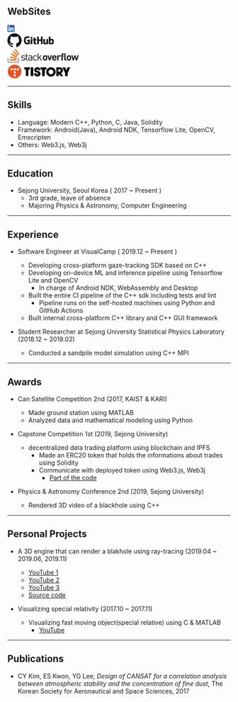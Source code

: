 ## WebSites
[![LinkedIn](img/linkedin.png)](https://www.linkedin.com/in/lackhole/)  
[![](img/GitHub-Mark-32px.png)![](img/github_logo.png)](https://github.com/lackhole)  
[![](img/stackoverflow.png)](https://stackoverflow.com/users/8176989)  
[![](img/tistory.png)](http://cppmagister.tistory.com/)  

***

## Skills
* Language: Modern C++, Python, C, Java, Solidity
* Framework: Android(Java), Android NDK, Tensorflow Lite, OpenCV, Emscripten
* Others: Web3.js, Web3j

***

## Education
* Sejong University, Seoul Korea ( 2017 ~ Present )
  * 3rd grade, leave of absence
  * Majoring Physics & Astronomy, Computer Engineering

***

## Experience
  * Software Engineer at VisualCamp ( 2019.12 ~ Present )
    * Developing cross-platform gaze-tracking SDK based on C++
    * Developing on-device ML and inference pipeline using Tensorflow Lite and OpenCV
      * In charge of Android NDK, WebAssembly and Desktop
    * Built the entire CI pipeline of the C++ sdk including tests and lint
      * Pipeline runs on the self-hosted machines using Python and GitHub Actions
    * Built internal cross-platform C++ library and C++ GUI framework
  
  * Student Researcher at Sejong University Statistical Physics Laboratory (2018.12 ~ 2019.02)
    * Conducted a sandpile model simulation using C++ MPI
 
***

## Awards
  * Can Satellite Competition 2nd (2017, KAIST & KARI)
    * Made ground station using MATLAB
    * Analyzed data and mathematical modeling using Python

  * Capstone Competition 1st (2019, Sejong University)
    * decentralized data trading platform using blockchain and IPFS
      * Made an ERC20 token that holds the informations about trades using Solidity
      * Communicate with deployed token using Web3.js, Web3j
        * [Part of the code](https://github.com/lackhole/NMT-Project)
    
  * Physics & Astronomy Conference 2nd (2019, Sejong University)
    * Rendered 3D video of a blackhole using C++
    
***
    
## Personal Projects
  * A 3D engine that can render a blakhole using ray-tracing (2019.04 ~ 2019.06, 2019.11)
      * [YouTube 1](https://youtu.be/u7VBTsMErjc)
      * [YouTube 2](https://youtu.be/Fwbx136uIPM)
      * [YouTube 3](https://youtu.be/OsN4-T6wx4A)
      * [Source code](https://github.com/lackhole/Blackhole_6)
    
  * Visualizing special relativity (2017.10 ~ 2017.11)
    * Visualizing fast moving object(special relative) using C & MATLAB
      * [YouTube](https://youtu.be/oADxS49q2ZA)

***

## Publications
  * CY Kim, ES Kwon, YG Lee, *Design of CANSAT for a correlation analysis between atmospheric stability and the concentration of fine dust*, The Korean Society for Aeronautical and Space Sciences, 2017

